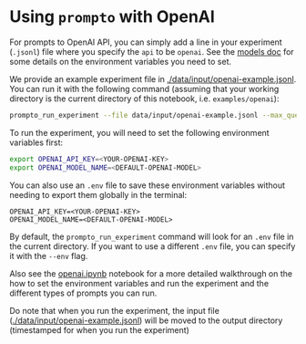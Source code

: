 # Using `prompto` with OpenAI

For prompts to OpenAI API, you can simply add a line in your experiment (`.jsonl`) file where you specify the `api` to be `openai`. See the [models doc](../../docs/models.md#openai) for some details on the environment variables you need to set.

We provide an example experiment file in [./data/input/openai-example.jsonl](./data/input/openai-example.jsonl). You can run it with the following command (assuming that your working directory is the current directory of this notebook, i.e. `examples/openai`):
```bash
prompto_run_experiment --file data/input/openai-example.jsonl --max_queries 30
```

To run the experiment, you will need to set the following environment variables first:
```bash
export OPENAI_API_KEY=<YOUR-OPENAI-KEY>
export OPENAI_MODEL_NAME=<DEFAULT-OPENAI-MODEL>
```

You can also use an `.env` file to save these environment variables without needing to export them globally in the terminal:
```
OPENAI_API_KEY=<YOUR-OPENAI-KEY>
OPENAI_MODEL_NAME=<DEFAULT-OPENAI-MODEL>
```

By default, the `prompto_run_experiment` command will look for an `.env` file in the current directory. If you want to use a different `.env` file, you can specify it with the `--env` flag.

Also see the [openai.ipynb](./openai.ipynb) notebook for a more detailed walkthrough on the how to set the environment variables and run the experiment and the different types of prompts you can run.

Do note that when you run the experiment, the input file ([./data/input/openai-example.jsonl](./data/input/openai-example.jsonl)) will be moved to the output directory (timestamped for when you run the experiment)
